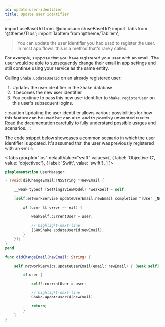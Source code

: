 ```yaml
---
id: update-user-identifier
title: Update user identifier
---
```

import useBaseUrl from '@docusaurus/useBaseUrl';
import Tabs from '@theme/Tabs';
import TabItem from '@theme/TabItem';

>You can update the user identifier you had used to register the user. In most app flows, this is a method that's rarely called.

For example, suppose that you have registered your user with an email.
The user would be able to subsequently change their email in app settings and still continue using your service as the same entity.

Calling `Shake.updateUserId` on an already registered user:
1. Updates the user identifier in the Shake database.
1. It becomes the new user identifier.
1. You continue to pass this new user identifier to `Shake.registerUser` on this user's subsequent logins.

:::caution
Updating the user identifier allows various possibilities for how this feature can be used
but can also lead to possibly unwanted results.
Read the documentation carefully to fully understand possible usages and scenarios.
:::

The code snippet below showcases a common scenario in which the user identifier is updated.
It's assumed that the user was previously registered with an email:

<Tabs
  groupId="ios"
  defaultValue="swift"
  values={[
    { label: 'Objective-C', value: 'objectivec'},
    { label: 'Swift', value: 'swift'},
  ]
}>

<TabItem value="objectivec">

```objectivec title="UserManager.m"
@implementation UserManager

- (void)didChangeEmail:(NSString *)newEmail {

    __weak typeof (SettingsViewModel) *weakSelf = self;

    [self.networkService updateUserEmail:newEmail completion:^(User _Nullable user, NSError * _Nullable error) {
    
        if (user && error == nil) {

            weakSelf.currentUser = user;

            // highlight-next-line
            [SHKShake updateUserId:newEmail];
        }
    }];
}
@end
```

</TabItem>

<TabItem value="swift">

```swift title="UserManager.swift"
func didChangeEmail(newEmail: String) {

    self.networkService.updateUserEmail(email: newEmail) { [weak self] user in

        if user {

            self?.currentUser = user;

            // highlight-next-line
            Shake.updateUserId(newEmail);

            return;
        }
    }
}
```

</TabItem>
</Tabs>
